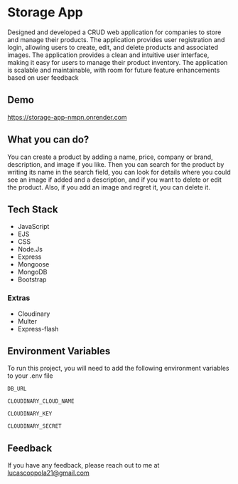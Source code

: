 # Storage App

Designed and developed a CRUD web application for companies to store and manage their products. The application provides user registration and login, allowing users to create, edit, and delete products and associated images. The application provides a clean and intuitive user interface, making it easy for users to manage their product inventory. The application is scalable and maintainable, with room for future feature enhancements based on user feedback

## Demo

https://storage-app-nmpn.onrender.com

## What you can do?

You can create a product by adding a name, price, company or brand, description, and image if you like.
Then you can search for the product by writing its name in the search field, you can look for details where you could see an image if added and a description, and if you want to delete or edit the product.
Also, if you add an image and regret it, you can delete it.

## Tech Stack

-   JavaScript
-   EJS
-   CSS
-   Node.Js
-   Express
-   Mongoose
-   MongoDB
-   Bootstrap

### Extras

-   Cloudinary
-   Multer
-   Express-flash

## Environment Variables

To run this project, you will need to add the following environment variables to your .env file

`DB_URL`

`CLOUDINARY_CLOUD_NAME`

`CLOUDINARY_KEY`

`CLOUDINARY_SECRET`

## Feedback

If you have any feedback, please reach out to me at lucascoppola21@gmail.com
